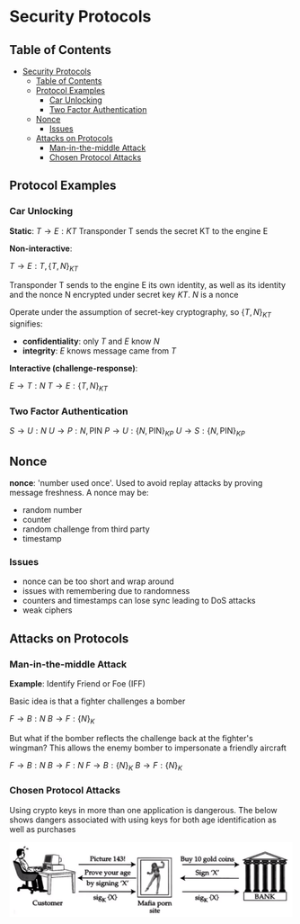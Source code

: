 # Security Protocols

## Table of Contents

- [Security Protocols](#security-protocols)
  - [Table of Contents](#table-of-contents)
  - [Protocol Examples](#protocol-examples)
    - [Car Unlocking](#car-unlocking)
    - [Two Factor Authentication](#two-factor-authentication)
  - [Nonce](#nonce)
    - [Issues](#issues)
  - [Attacks on Protocols](#attacks-on-protocols)
    - [Man-in-the-middle Attack](#man-in-the-middle-attack)
    - [Chosen Protocol Attacks](#chosen-protocol-attacks)

## Protocol Examples

### Car Unlocking

**Static**:
$T \rightarrow E: KT$
Transponder T sends the secret KT to the engine E

**Non-interactive**:

$T \rightarrow E: T, \{T,N\}_{KT}$

Transponder T sends to the engine E its own identity, as well as its identity and the nonce N encrypted under secret key $KT$. $N$ is a nonce

Operate under the assumption of secret-key cryptography, so $\{T,N\}_{KT}$ signifies:

- **confidentiality**: only $T$ and $E$ know $N$
- **integrity**: $E$ knows message came from $T$

**Interactive (challenge-response)**:

$E \rightarrow T: N$
$T \rightarrow E: \{T,N\}_{KT}$

### Two Factor Authentication

$S \rightarrow U: N$
$U \rightarrow P: N, \textrm{PIN}$
$P \rightarrow U: \{N, \textrm{PIN}\}_{KP}$
$U \rightarrow S: \{N, \textrm{PIN}\}_{KP}$

## Nonce

**nonce**: 'number used once'. Used to avoid replay attacks by proving message freshness. A nonce may be:

- random number
- counter
- random challenge from third party
- timestamp

### Issues

- nonce can be too short and wrap around
- issues with remembering due to randomness
- counters and timestamps can lose sync leading to DoS attacks
- weak ciphers

## Attacks on Protocols

### Man-in-the-middle Attack

**Example**: Identify Friend or Foe (IFF)

Basic idea is that a fighter challenges a bomber

$F \rightarrow B: N$
$B \rightarrow F: \{N\}_K$

But what if the bomber reflects the challenge back at the fighter's wingman? This allows the enemy bomber to impersonate a friendly aircraft

$F \rightarrow B: N$
$B \rightarrow F: N$
$F \rightarrow B: \{N\}_K$
$B \rightarrow F: \{N\}_K$

### Chosen Protocol Attacks

Using crypto keys in more than one application is dangerous. The below shows dangers associated with using keys for both age identification as well as purchases

![chosen_protocol](/notes/assets/identity_management/chosen_protocol.PNG)

